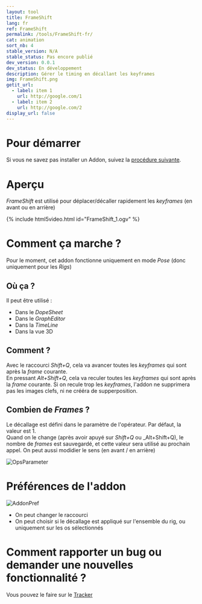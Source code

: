 ```yaml
---
layout: tool
title: FrameShift
lang: fr
ref: FrameShift
permalink: /tools/FrameShift-fr/
cat: animation
sort_nb: 4
stable_version: N/A
stable_status: Pas encore publié
dev_version: 0.0.1
dev_status: En développement
description: Gérer le timing en décallant les keyframes
img: FrameShift.png
getit_url:
  - label: item 1
    url: http://google.com/1
  - label: item 2
    url: http://google.com/2
display_url: false
---
```


# Pour démarrer
Si vous ne savez pas installer un Addon, suivez la [procédure suivante][1].

# Aperçu

_FrameShift_ est utilisé pour déplacer/décaller rapidement les _keyframes_ (en avant ou en arrière)

{% include html5video.html id="FrameShift_1.ogv" %}

# Comment ça marche ?

Pour le moment, cet addon fonctionne uniquement en mode _Pose_ (donc uniquement pour les _Rigs_)

## Où ça ?

Il peut être utilisé :

* Dans le  _DopeSheet_
* Dans le _GraphEditor_
* Dans la  _TimeLine_
*	Dans la vue 3D

## Comment ?
Avec le raccourci _Shift+Q_, cela va avancer toutes les _keyframes_ qui sont après la _frame_ courante.  
En pressant _Alt+Shift+Q_, cela va reculer toutes les _keyframes_ qui sont après la _frame_ courante. Si on recule trop les _keyframes_, l'addon ne supprimera pas les images clefs, ni ne crééra de supperposition.

## Combien de _Frames_ ?
Le décallage est défini dans le paramètre de l'opérateur. Par défaut, la valeur est 1.  
Quand on le change (après avoir apuyé sur _Shift+Q_ ou _Alt+Shift+Q), le nombre de _frames_ est sauvegardé, et cette valeur sera utilisé au prochain appel. On peut aussi modidier le sens (en avant / en arrière)

![OpsParameter]({{site.base_url}}/assets/img/FrameShift/OpsParameters.png)

# Préférences de l'addon
![AddonPref]({{site.base_url}}/assets/img/FrameShift/AddonPref.png)
* On peut changer le raccourci  
* On peut choisir si le décallage est appliqué sur l'ensemble du rig, ou uniquement sur les os sélectionnés  

# Comment rapporter un bug ou demander une nouvelles fonctionnalité ?
Vous pouvez le faire sur le [Tracker][2]

[1]: {{site.base_url}}/AddonInstallation/
[2]: https://github.com/julienduroure/BleRiFa/issues/
